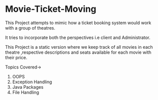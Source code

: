 # Movie-Ticket-Moving

This Project attempts to mimic how a ticket booking system would work with a group of theatres.

It tries to incorporate both the perspectives i.e client and Administrator.

This Project is a static version where we keep track of all movies in each theatre ,respective descriptions and seats available for each movie with their price.

Topics Covered->
1. OOPS
2. Exception Handling
3. Java Packages
4. File Handling
